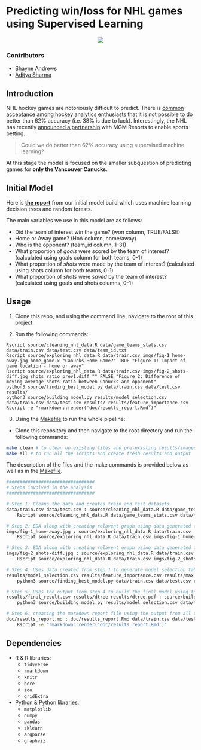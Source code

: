 # Predicting win/loss for NHL games using Supervised Learning

<center><img src = "http://media.contentapi.ea.com/content/www-easports/en_US/nhl/news/2018/nhl-19-features-real-motion-tech-skating/_jcr_content/imageShare.img.jpg"></center>

### Contributors

- [Shayne Andrews](https://github.com/shayne-andrews)
- [Aditya Sharma](https://github.com/adityashrm21/)

## Introduction
NHL hockey games are notoriously difficult to predict. There is [common acceptance](https://www.nhlnumbers.com/2013/08/01/machine-learning-and-hockey-is-there-a-theoretical-limit-on-predictions) among hockey analytics enthusiasts that it is not possible to do better than 62% accuracy (i.e. 38% is due to luck). Interestingly, the NHL has recently [announced a partnership](https://www.nhl.com/news/nhl-mgm-resorts-sports-betting-partnership/c-301392322) with MGM Resorts to enable sports betting.

> Could we do better than 62% accuracy using supervised machine learning?

At this stage the model is focused on the smaller subquestion of predicting games for **only the Vancouver Canucks**.

## Initial Model

Here is **[the report](https://github.com/UBC-MDS/DSCI-522_nhl-game-predictor/blob/master/doc/results_report.md)** from our initial model build which uses machine learning decision trees and random forests.

The main variables we use in this model are as follows:  
- Did the team of interest win the game? (won column, TRUE/FALSE)  
- Home or Away game? (HoA column, home/away)  
- Who is the opponent? (team_id column, 1-31)  
- What proportion of *goals* were scored by the team of interest? (calculated using goals column for both teams, 0-1)  
- What proportion of *shots* were made by the team of interest? (calculated using shots column for both teams, 0-1)  
- What proportion of *shots* were *saved* by the team of interest? (calculated using goals and shots columns, 0-1)  

## Usage

1. Clone this repo, and using the command line, navigate to the root of this project.

2. Run the following commands:

```
Rscript source/cleaning_nhl_data.R data/game_teams_stats.csv data/train.csv data/test.csv data/team_id.txt
Rscript source/exploring_nhl_data.R data/train.csv imgs/fig-1_home-away.jpg home_game.x "Canucks Home Game?" TRUE "Figure 1: Impact of game location - home or away"
Rscript source/exploring_nhl_data.R data/train.csv imgs/fig-2_shots-diff.jpg shots_ratio_prev1.diff "" FALSE "Figure 2: Difference of moving average shots ratio between Canucks and opponent"
python3 source/finding_best_model.py data/train.csv data/test.csv results/
python3 source/building_model.py results/model_selection.csv data/train.csv data/test.csv results/ results/feature_importance.csv
Rscript -e "rmarkdown::render('doc/results_report.Rmd')"
```

3. Using the [Makefile](https://github.com/UBC-MDS/DSCI-522_nhl-game-predictor/blob/master/Makefile) to run the whole pipeline:

  - Clone this repository and then navigate to the root directory and run the following commands:

```bash
make clean # to clean up existing files and pre-existing results/images
make all # to run all the scripts and create fresh results and output
```
The description of the files and the make commands is provided below as well as in the [Makefile](https://github.com/UBC-MDS/DSCI-522_nhl-game-predictor/blob/master/Makefile).

```bash
#################################
# Steps involved in the analysis
#################################

# Step 1: Cleans the data and creates train and test datasets
data/train.csv data/test.csv : source/cleaning_nhl_data.R data/game_teams_stats.csv data/team_id.txt
	Rscript source/cleaning_nhl_data.R data/game_teams_stats.csv data/train.csv data/test.csv data/team_id.txt

# Step 2: EDA along with creating relavent graph using data generated frmo step 1
imgs/fig-1_home-away.jpg : source/exploring_nhl_data.R data/train.csv
	Rscript source/exploring_nhl_data.R data/train.csv imgs/fig-1_home-away.jpg home_game.x "Canucks Home Game?" TRUE "Figure 1: Impact of game location - home or away"

# Step 3: EDA along with creating relavent graph using data generated frmo step 1
imgs/fig-2_shots-diff.jpg : source/exploring_nhl_data.R data/train.csv
	Rscript source/exploring_nhl_data.R data/train.csv imgs/fig-2_shots-diff.jpg shots_ratio_prev1.diff "" FALSE "Figure 2: Difference of moving average shots ratio between Canucks and opponent"

# Step 4: Uses data created from step 1 to generate model selection table and feature importances using cross validation
results/model_selection.csv results/feature_importance.csv results/max_depth.png : source/finding_best_model.py data/train.csv data/test.csv
	python3 source/finding_best_model.py data/train.csv data/test.csv results/

# Step 5: Uses the output from step 4 to build the final model using top 12 features and generate the final results
results/final_result.csv results/dtree results/dtree.pdf : source/building_model.py results/model_selection.csv data/train.csv data/test.csv results/feature_importance.csv
	python3 source/building_model.py results/model_selection.csv data/train.csv data/test.csv results/ results/feature_importance.csv

# Step 6: creating the markdown report file using the output from all the above steps
doc/results_report.md : doc/results_report.Rmd data/train.csv data/test.csv imgs/fig-1_home-away.jpg imgs/fig-2_shots-diff.jpg results/model_selection.csv results/feature_importance.csv results/max_depth.png results/final_result.csv results/dtree results/dtree.pdf
	Rscript -e "rmarkdown::render('doc/results_report.Rmd')"
```


## Dependencies
- R & R libraries:
    - `tidyverse`
    - `rmarkdown`
    - `knitr`
    - `here`
    - `zoo`
    - `gridExtra`
- Python & Python libraries:
    - `matplotlib`
    - `numpy`
    - `pandas`
    - `sklearn`
    - `argparse`
    - `graphviz`
